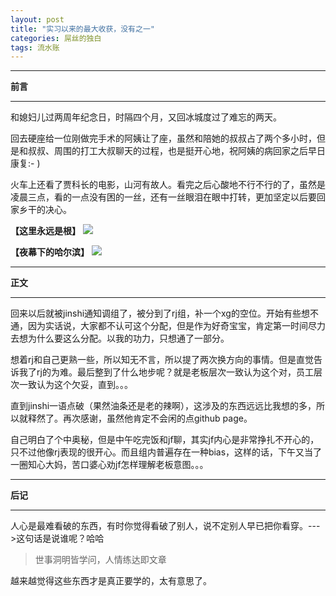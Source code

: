```yaml
---
layout: post
title: "实习以来的最大收获，没有之一"
categories: 屌丝的独白
tags: 流水账
---
```


---

**前言**

---
和媳妇儿过两周年纪念日，时隔四个月，又回冰城度过了难忘的两天。

回去硬座给一位刚做完手术的阿姨让了座，虽然和陪她的叔叔占了两个多小时，但是和叔叔、周围的打工大叔聊天的过程，也是挺开心地，祝阿姨的病回家之后早日康复:- )

火车上还看了贾科长的电影，山河有故人。看完之后心酸地不行不行的了，虽然是凌晨三点，看的一点没有困的一丝，还有一丝眼泪在眼中打转，更加坚定以后要回家乡干的决心。

__【这里永远是根】__
![](http://7xlhxb.com1.z0.glb.clouddn.com/%E5%BE%AE%E4%BF%A1%E6%88%AA%E5%9B%BE_20160323173400.png)

__【夜幕下的哈尔滨】__
![](http://7xlhxb.com1.z0.glb.clouddn.com/%E5%BE%AE%E4%BF%A1%E6%88%AA%E5%9B%BE_20160323173441.png)

---

**正文**

---
回来以后就被jinshi通知调组了，被分到了rj组，补一个xg的空位。开始有些想不通，因为实话说，大家都不认可这个分配，但是作为好奇宝宝，肯定第一时间尽力去想为什么要这么分配。以我的功力，只想通了一部分。

想着rj和自己更熟一些，所以知无不言，所以提了两次换方向的事情。但是直觉告诉我了rj的为难。最后整到了什么地步呢？就是老板层次一致认为这个对，员工层次一致认为这个欠妥，直到。。。

直到jinshi一语点破（果然油条还是老的辣啊），这涉及的东西远远比我想的多，所以就释然了。再次感谢，虽然他肯定不会闲的点github page。

自己明白了个中奥秘，但是中午吃完饭和jf聊，其实jf内心是非常挣扎不开心的，只不过他像rj表现的很开心。而且组内普遍存在一种bias，这样的话，下午又当了一圈知心大妈，苦口婆心劝jf怎样理解老板意图。。。

---

**后记**

---

人心是最难看破的东西，有时你觉得看破了别人，说不定别人早已把你看穿。--->这句话是说谁呢？哈哈

>世事洞明皆学问，人情练达即文章

越来越觉得这些东西才是真正要学的，太有意思了。